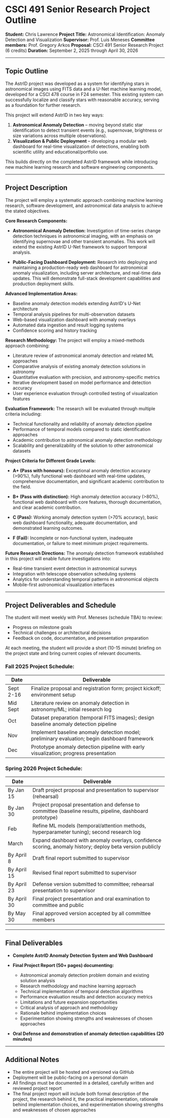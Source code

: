 # CSCI 491 Senior Research Project Outline

**Student:** Chris Lawrence
**Project Title:** Astronomical Identification: Anomaly Detection and Visualization
**Supervisor:** Prof. Luis Meneses
**Committee members:** Prof. Gregory Arkos
**Proposal:** CSCI 491 Senior Research Project (6 credits)
**Duration:** September 2, 2025 through April 30, 2026

---

## Topic Outline

The AstrID project was developed as a system for identifying stars in astronomical images using FITS data and a U-Net machine learning model, developed for a CSCI 478 course in F24 semester. This existing system can successfully localize and classify stars with reasonable accuracy, serving as a foundation for further research.

This project will extend AstrID in two key ways:

1. **Astronomical Anomaly Detection** – moving beyond static star identification to detect transient events (e.g., supernovae, brightness or size variations across multiple observations).
2. **Visualization & Public Deployment** – developing a modular web dashboard for real-time visualization of detections, enabling both scientific utility and educational/portfolio use.

This builds directly on the completed AstrID framework while introducing new machine learning research and software engineering components.

---

## Project Description

The project will employ a systematic approach combining machine learning research, software development, and astronomical data analysis to achieve the stated objectives.

**Core Research Components:**

* **Astronomical Anomaly Detection:** Investigation of time-series change detection techniques in astronomical imaging, with an emphasis on identifying supernovae and other transient anomalies. This work will extend the existing AstrID U-Net framework to support temporal analysis.

* **Public-Facing Dashboard Deployment:** Research into deploying and maintaining a production-ready web dashboard for astronomical anomaly visualization, including server architecture, and real-time data updates. This will demonstrate full-stack development capabilities and production deployment skills.

**Advanced Implementation Areas:**
* Baseline anomaly detection models extending AstrID's U-Net architecture
* Temporal analysis pipelines for multi-observation datasets
* Web-based visualization dashboard with anomaly overlays
* Automated data ingestion and result logging systems
* Confidence scoring and history tracking

**Research Methodology:** The project will employ a mixed-methods approach combining:
* Literature review of astronomical anomaly detection and related ML approaches
* Comparative analysis of existing anomaly detection solutions in astronomy
* Quantitative evaluation with precision, and astronomy-specific metrics
* Iterative development based on model performance and detection accuracy
* User experience evaluation through controlled testing of visualization features

**Evaluation Framework:** The research will be evaluated through multiple criteria including:
* Technical functionality and reliability of anomaly detection pipeline
* Performance of temporal models compared to static identification approaches
* Academic contribution to astronomical anomaly detection methodology
* Scalability and generalizability of the solution to other astronomical datasets

**Project Criteria for Different Grade Levels:**

* **A+ (Pass with honours):** Exceptional anomaly detection accuracy (>90%), fully functional web dashboard with real-time updates, comprehensive documentation, and significant academic contribution to the field.

* **B+ (Pass with distinction):** High anomaly detection accuracy (>80%), functional web dashboard with core features, thorough documentation, and clear academic contribution.

* **C (Pass):** Working anomaly detection system (>70% accuracy), basic web dashboard functionality, adequate documentation, and demonstrated learning outcomes.

* **F (Fail):** Incomplete or non-functional system, inadequate documentation, or failure to meet minimum project requirements.

**Future Research Directions:** The anomaly detection framework established in this project will enable future investigations into:
* Real-time transient event detection in astronomical surveys
* Integration with telescope observation scheduling systems
* Analytics for understanding temporal patterns in astronomical objects
* Mobile-first astronomical visualization interfaces

---

## Project Deliverables and Schedule

The student will meet weekly with Prof. Meneses (schedule TBA) to review:
- Progress on milestone goals
- Technical challenges or architectural decisions
- Feedback on code, documentation, and presentation preparation

At each meeting, the student will provide a short (10-15 minute) briefing on the project state and bring current copies of relevant documents.

### Fall 2025 Project Schedule:

| Date | Deliverable |
|------|-------------|
| Sept 2-16 | Finalize proposal and registration form; project kickoff; environment setup |
| Mid Sept | Literature review on anomaly detection in astronomy/ML; initial research log |
| Oct | Dataset preparation (temporal FITS images); design baseline anomaly detection pipeline |
| Nov | Implement baseline anomaly detection model; preliminary evaluation; begin dashboard framework |
| Dec | Prototype anomaly detection pipeline with early visualization; progress presentation |

### Spring 2026 Project Schedule:

| Date | Deliverable |
|------|-------------|
| By Jan 15 | Draft project proposal and presentation to supervisor (rehearsal) |
| By Jan 30 | Project proposal presentation and defense to committee (baseline results, pipeline, dashboard prototype) |
| Feb | Refine ML models (temporal/attention methods, hyperparameter tuning); second research log |
| March | Expand dashboard with anomaly overlays, confidence scoring, anomaly history; deploy beta version publicly |
| By April 8 | Draft final report submitted to supervisor |
| By April 15 | Revised final report submitted to supervisor |
| By April 23 | Defense version submitted to committee; rehearsal presentation to supervisor |
| By April 30 | Final project presentation and oral examination to committee and public |
| By May 30 | Final approved version accepted by all committee members |

---

## Final Deliverables

* **Complete AstrID Anomaly Detection System and Web Dashboard**

* **Final Project Report (50+ pages) documenting:**
    * Astronomical anomaly detection problem domain and existing solution analysis
    * Research methodology and machine learning approach
    * Technical implementation of temporal detection algorithms
    * Performance evaluation results and detection accuracy metrics
    * Limitations and future expansion opportunities
    * Critical analysis of approach and methodology
    * Rationale behind implementation choices
    * Experimentation showing strengths and weaknesses of chosen approaches

* **Oral Defense and demonstration of anomaly detection capabilities (20 minutes)**

---

## Additional Notes

* The entire project will be hosted and versioned via GitHub
* Deployment will be public-facing on a personal domain
* All findings must be documented in a detailed, carefully written and reviewed project report
* The final project report will include both formal description of the project, the research behind it, the practical implementation, rationale behind implementation choices, and experimentation showing strengths and weaknesses of chosen approaches